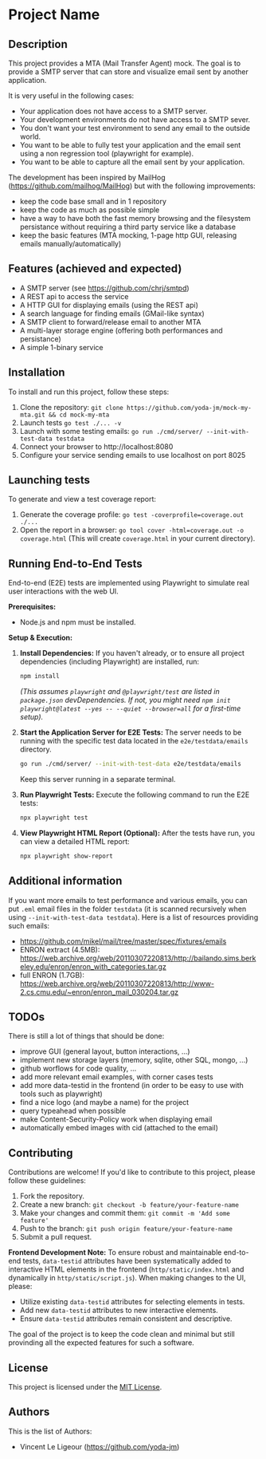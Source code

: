 # Project Name

## Description

This project provides a MTA (Mail Transfer Agent) mock. The goal is to provide
a SMTP server that can store and visualize email sent by another application.

It is very useful in the following cases:
- Your application does not have access to a SMTP server.
- Your development environments do not have access to a SMTP sever.
- You don't want your test environment to send any email to the outside world.
- You want to be able to fully test your application and the email sent using a non regression tool (playwright for example).
- You want to be able to capture all the email sent by your application.

The development has been inspired by MailHog (https://github.com/mailhog/MailHog) but with the following improvements:
- keep the code base small and in 1 repository
- keep the code as much as possible simple
- have a way to have both the fast memory browsing and the filesystem persistance without requiring a third party service like a database
- keep the basic features (MTA mocking, 1-page http GUI, releasing emails manually/automatically)

## Features (achieved and expected)

- A SMTP server (see https://github.com/chrj/smtpd)
- A REST api to access the service
- A HTTP GUI for displaying emails (using the REST api)
- A search language for finding emails (GMail-like syntax)
- A SMTP client to forward/release email to another MTA
- A multi-layer storage engine (offering both performances and persistance)
- A simple 1-binary service

## Installation

To install and run this project, follow these steps:

1. Clone the repository: `git clone https://github.com/yoda-jm/mock-my-mta.git && cd mock-my-mta`
2. Launch tests `go test ./... -v`
3. Launch with some testing emails: `go run ./cmd/server/ --init-with-test-data testdata`
4. Connect your browser to http://localhost:8080
5. Configure your service sending emails to use localhost on port 8025

## Launching tests

To generate and view a test coverage report:
1. Generate the coverage profile: `go test -coverprofile=coverage.out ./...`
2. Open the report in a browser: `go tool cover -html=coverage.out -o coverage.html` (This will create `coverage.html` in your current directory).

## Running End-to-End Tests

End-to-end (E2E) tests are implemented using Playwright to simulate real user interactions with the web UI.

**Prerequisites:**
- Node.js and npm must be installed.

**Setup & Execution:**

1.  **Install Dependencies:**
    If you haven't already, or to ensure all project dependencies (including Playwright) are installed, run:
    ```bash
    npm install
    ```
    *(This assumes `playwright` and `@playwright/test` are listed in `package.json` devDependencies. If not, you might need `npm init playwright@latest --yes -- --quiet --browser=all` for a first-time setup).*

2.  **Start the Application Server for E2E Tests:**
    The server needs to be running with the specific test data located in the `e2e/testdata/emails` directory.
    ```bash
    go run ./cmd/server/ --init-with-test-data e2e/testdata/emails
    ```
    Keep this server running in a separate terminal.

3.  **Run Playwright Tests:**
    Execute the following command to run the E2E tests:
    ```bash
    npx playwright test
    ```

4.  **View Playwright HTML Report (Optional):**
    After the tests have run, you can view a detailed HTML report:
    ```bash
    npx playwright show-report
    ```

## Additional information

If you want more emails to test performance and various emails, you can put `.eml` email files
in the folder `testdata` (it is scanned recursively when using  `--init-with-test-data testdata`).
Here is a list of resources providing such emails:
- https://github.com/mikel/mail/tree/master/spec/fixtures/emails
- ENRON extract (4.5MB): https://web.archive.org/web/20110307220813/http://bailando.sims.berkeley.edu/enron/enron_with_categories.tar.gz
- full ENRON (1.7GB): https://web.archive.org/web/20110307220813/http://www-2.cs.cmu.edu/~enron/enron_mail_030204.tar.gz

## TODOs

There is still a lot of things that should be done:
- improve GUI (general layout, button interactions, ...)
- implement new storage layers (memory, sqlite, other SQL, mongo, ...)
- github worflows for code quality, ...
- add more relevant email examples, with corner cases tests
- add more data-testid in the frontend (in order to be easy to use with tools such as playwright)
- find a nice logo (and maybe a name) for the project
- query typeahead when possible
- make Content-Security-Policy work when displaying email
- automatically embed images with cid (attached to the email)

## Contributing

Contributions are welcome! If you'd like to contribute to this project, please follow these guidelines:

1. Fork the repository.
2. Create a new branch: `git checkout -b feature/your-feature-name`
3. Make your changes and commit them: `git commit -m 'Add some feature'`
4. Push to the branch: `git push origin feature/your-feature-name`
5. Submit a pull request.

**Frontend Development Note:**
To ensure robust and maintainable end-to-end tests, `data-testid` attributes have been systematically added to interactive HTML elements in the frontend (`http/static/index.html` and dynamically in `http/static/script.js`). When making changes to the UI, please:
- Utilize existing `data-testid` attributes for selecting elements in tests.
- Add new `data-testid` attributes to new interactive elements.
- Ensure `data-testid` attributes remain consistent and descriptive.

The goal of the project is to keep the code clean and minimal but still provinding all the expected features for such a software.

## License

This project is licensed under the [MIT License](LICENSE).

## Authors

This is the list of Authors:
- Vincent Le Ligeour (https://github.com/yoda-jm)
